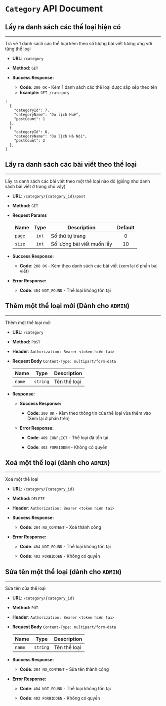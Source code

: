 # `Category` API Document

## Lấy ra danh sách các thể loại hiện có

----
Trả về 1 danh sách các thể loại kèm theo số lượng bài viết tương ứng với từng thể loại

* **URL**: `/category`

* **Method:** `GET`

* **Success Response:**

    - **Code:** `200 OK` - Kèm 1 danh sách các thể loại được sắp xếp theo tên

    * **Example:** `GET /category`
    
```json5
[
  {
    "categoryId": 7,
    "categoryName": "Du lịch Huế",
    "postCount": 1
  },
  {
    "categoryId": 6,
    "categoryName": "Du lịch Hà Nội",
    "postCount": 2
  },
]
```

## Lấy ra danh sách các bài viết theo thể loại

----
Lấy ra danh sách các bài viết theo một thể loại nào đó (giống như danh sách bài viết ở trang chủ vậy)

* **URL**: `/category/{category_id}/post`

* **Method:** `GET`

* **Request Params**

  | Name    | Type    | Description               | Default   |
  | ------- |:------: | ------------              | :-------: |
  | `page`  | `int`   | Số thứ tự trang           | 0         |
  | `size`  | `int`   | Số lượng bài viết muốn lấy| 10        |

* **Success Response:**

    * **Code:** `200 OK` - Kèm theo danh sách các bài viết (xem lại ở phần bài viết)
        
* **Error Response:**

    * **Code**: `404 NOT_FOUND` - Thể loại không tồn tại

## Thêm một thể loại mới (Dành cho `ADMIN`)

----
Thêm một thể loại mới

* **URL**: `/category`

* **Method:** `POST`
  
* **Header**: `Authorization: Bearer <token hiện tại>`

* **Request Body** `Content-Type: multipart/form-data`

  | Name     | Type       | Description  |
  | -------  |:------:    | ------------ |
  | `name`   | `string`   | Tên thể loại |

* **Response:**

  * **Success Response:**

    * **Code:** `200 OK` - Kèm theo thông tin của thể loại vừa thêm vào (Xem lại ở phần trên)

  * **Error Response:**

    * **Code**: `409 CONFLICT` - Thể loại đã tồn tại
      
    * **Code**: `403 FORBIDDEN` - Không có quyền

## Xoá một thể loại (dành cho `ADMIN`)

----
Xoá một thể loại

* **URL**: `/category/{category_id}`

* **Method:** `DELETE`

* **Header**: `Authorization: Bearer <token hiện tại>`

* **Success Response:**

    * **Code:** `204 NO_CONTENT` - Xoá thành công
  
* **Error Response:**

    * **Code**: `404 NOT_FOUND` - Thể loại không tồn tại

    * **Code**: `403 FORBIDDEN` - Không có quyền

## Sửa tên một thể loại (dành cho `ADMIN`)

----
Sửa tên của thể loại

* **URL**: `/category/{category_id}`

* **Method:** `PUT`

* **Header**: `Authorization: Bearer <token hiện tại>`

* **Request Body** `Content-Type: multipart/form-data`

  | Name     | Type       | Description  |
  | -------  |:------:    | ------------ |
  | `name`   | `string`   | Tên thể loại |


* **Success Response:**

  * **Code:** `204 NO_CONTENT` - Sửa tên thành công

* **Error Response:**

  * **Code**: `404 NOT_FOUND` - Thể loại không tồn tại

  * **Code**: `403 FORBIDDEN` - Không có quyền